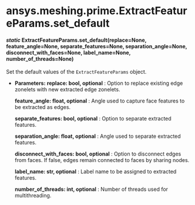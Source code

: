 # ansys.meshing.prime.ExtractFeatureParams.set_default



#### *static* ExtractFeatureParams.set_default(replace=None, feature_angle=None, separate_features=None, separation_angle=None, disconnect_with_faces=None, label_name=None, number_of_threads=None)

Set the default values of the `ExtractFeatureParams` object.

* **Parameters:**
  **replace: bool, optional**
  : Option to replace existing edge zonelets with new extracted edge zonelets.

  **feature_angle: float, optional**
  : Angle used to capture face features to be  extracted as edges.

  **separate_features: bool, optional**
  : Option to separate extracted features.

  **separation_angle: float, optional**
  : Angle used to separate extracted features.

  **disconnect_with_faces: bool, optional**
  : Option to disconnect edges from faces. If false, edges remain connected to faces by sharing nodes.

  **label_name: str, optional**
  : Label name to be assigned to extracted features.

  **number_of_threads: int, optional**
  : Number of threads used for multithreading.

<!-- !! processed by numpydoc !! -->
